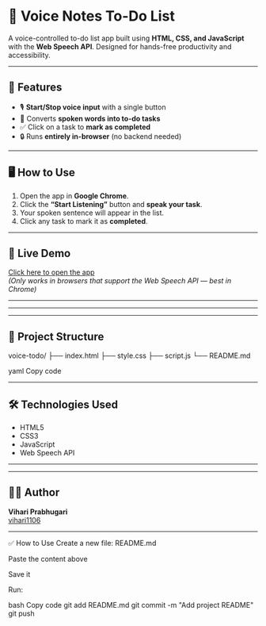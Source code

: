 # 🎤 Voice Notes To-Do List

A voice-controlled to-do list app built using **HTML, CSS, and JavaScript** with the **Web Speech API**. Designed for hands-free productivity and accessibility.

---

## 🚀 Features

- 🎙️ **Start/Stop voice input** with a single button
- 📝 Converts **spoken words into to-do tasks**
- ✅ Click on a task to **mark as completed**
- 🔒 Runs **entirely in-browser** (no backend needed)

---

## 🖥️ How to Use

1. Open the app in **Google Chrome**.
2. Click the **“Start Listening”** button and **speak your task**.
3. Your spoken sentence will appear in the list.
4. Click any task to mark it as **completed**.

---

## 🔗 Live Demo

[Click here to open the app](https://VIHARI1106.github.io/voice-todo)  
*(Only works in browsers that support the Web Speech API — best in Chrome)*

---



---



---

## 📁 Project Structure

voice-todo/
├── index.html
├── style.css
├── script.js
└── README.md

yaml
Copy code

---

## 🛠️ Technologies Used

- HTML5
- CSS3
- JavaScript
- Web Speech API

---


---

## 👨‍💻 Author

**Vihari Prabhugari**  
[vihari1106](https://github.com/VIHARI1106)

---

✅ How to Use
Create a new file: README.md

Paste the content above

Save it

Run:

bash
Copy code
git add README.md
git commit -m "Add project README"
git push
